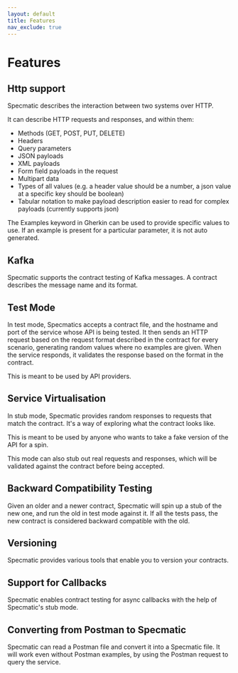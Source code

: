 ```yaml
---
layout: default
title: Features
nav_exclude: true
---
```

# Features

## Http support

Specmatic describes the interaction between two systems over HTTP.

It can describe HTTP requests and responses, and within them:
* Methods (GET, POST, PUT, DELETE)
* Headers
* Query parameters
* JSON payloads
* XML payloads
* Form field payloads in the request
* Multipart data
* Types of all values (e.g. a header value should be a number, a json value at a specific key should be boolean)
* Tabular notation to make payload description easier to read for complex payloads (currently supports json)

The Examples keyword in Gherkin can be used to provide specific values to use. If an example is present for a particular parameter, it is not auto generated.

## Kafka

Specmatic supports the contract testing of Kafka messages. A contract describes the message name and its format.

## Test Mode

In test mode, Specmatics accepts a contract file, and the hostname and port of the service whose API is being tested. It then sends an HTTP request based on the request format described in the contract for every scenario, generating random values where no examples are given. When the service responds, it validates the response based on the format in the contract.

This is meant to be used by API providers.

## Service Virtualisation

In stub mode, Specmatic provides random responses to requests that match the contract. It's a way of exploring what the contract looks like.

This is meant to be used by anyone who wants to take a fake version of the API for a spin.

This mode can also stub out real requests and responses, which will be validated against the contract before being accepted.

## Backward Compatibility Testing

Given an older and a newer contract, Specmatic will spin up a stub of the new one, and run the old in test mode against it. If all the tests pass, the new contract is considered backward compatible with the old.

## Versioning

Specmatic provides various tools that enable you to version your contracts.

## Support for Callbacks

Specmatic enables contract testing for async callbacks with the help of Specmatic's stub mode.

## Converting from Postman to Specmatic

Specmatic can read a Postman file and convert it into a Specmatic file. It will work even without Postman examples, by using the Postman request to query the service.
